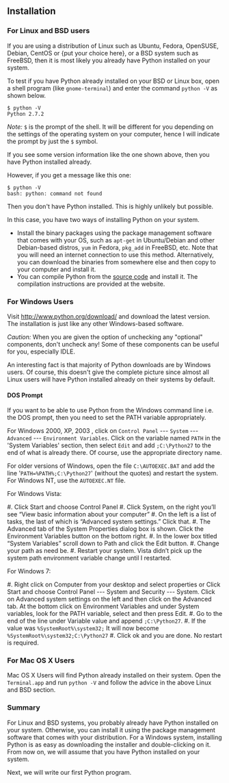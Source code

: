 ## Installation

### For Linux and BSD users

If you are using a distribution of Linux such as Ubuntu, Fedora, OpenSUSE, Debian, CentOS or {put your choice here}, or a BSD system such as FreeBSD, then it is most likely you already have Python installed on your system.

To test if you have Python already installed on your BSD or Linux box, open a shell program (like `gnome-terminal`) and enter the command `python -V` as shown below.

~~~
$ python -V
Python 2.7.2
~~~

*Note:* `$` is the prompt of the shell. It will be different for you depending on the settings of the operating system on your computer, hence I will indicate the prompt by just the `$` symbol.

If you see some version information like the one shown above, then you have Python installed already.

However, if you get a message like this one:

~~~
$ python -V
bash: python: command not found
~~~

Then you don't have Python installed. This is highly unlikely but possible.

In this case, you have two ways of installing Python on your system.

- Install the binary packages using the package management software that comes with your OS, such as `apt-get` in Ubuntu/Debian and other Debian-based distros, `yum` in Fedora, `pkg_add` in FreeBSD, etc. Note that you will need an internet connection to use this method. Alternatively, you can download the binaries from somewhere else and then copy to your computer and install it.
- You can compile Python from the [source code](http://www.python.org/download/) and install it. The compilation instructions are provided at the website.

### For Windows Users

Visit <http://www.python.org/download/> and download the latest version. The installation is just like any other Windows-based software.

*Caution:* When you are given the option of unchecking any "optional" components, don't uncheck any! Some of these components can be useful for you, especially IDLE.

An interesting fact is that majority of Python downloads are by Windows users. Of course, this doesn't give the complete picture since almost all Linux users will have Python installed already on their systems by default.

#### DOS Prompt

If you want to be able to use Python from the Windows command line i.e. the DOS prompt, then you need to set the PATH variable appropriately.

For Windows 2000, XP, 2003 , click on `Control Panel` --- `System` --- `Advanced` --- `Environment Variables`. Click on the variable named `PATH` in the 'System Variables' section, then select `Edit` and add `;C:\Python27` to the end of what is already there. Of course, use the appropriate directory name.

For older versions of Windows, open the file `C:\AUTOEXEC.BAT` and add the line '`PATH=%PATH%;C:\Python27`' (without the quotes) and restart the system. For Windows NT, use the `AUTOEXEC.NT` file.

For Windows Vista:

#. Click Start and choose Control Panel
#. Click System, on the right you’ll see “View basic information about your computer”
#. On the left is a list of tasks, the last of which is “Advanced system settings.” Click that.
#. The Advanced tab of the System Properties dialog box is shown. Click the Environment Variables button on the bottom right.
#. In the lower box titled “System Variables” scroll down to Path and click the Edit button.
#. Change your path as need be.
#. Restart your system. Vista didn’t pick up the system path environment variable change until I restarted.

For Windows 7:

#. Right click on Computer from your desktop and select properties or Click Start and choose Control Panel --- System and Security --- System. Click on Advanced system settings on the left and then click on the Advanced tab. At the bottom click on Environment Variables and under System variables, look for the PATH variable, select and then press Edit. 
#. Go to the end of the line under Variable value and append `;C:\Python27`.
#. If the value was `%SystemRoot%\system32;` It will now become `%SystemRoot%\system32;C:\Python27`
#. Click ok and you are done. No restart is required.

### For Mac OS X Users

Mac OS X Users will find Python already installed on their system. Open the `Terminal.app` and run `python -V` and follow the advice in the above Linux and BSD section.

### Summary

For Linux and BSD systems, you probably already have Python installed on your system.  Otherwise, you can install it using the package management software that comes with your distribution. For a Windows system, installing Python is as easy as downloading the installer and double-clicking on it. From now on, we will assume that you have Python installed on your system.

Next, we will write our first Python program.
